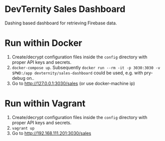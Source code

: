 
DevTernity Sales Dashboard
==========================

Dashing based dashboard for retrieving Firebase data.

Run within Docker
===========================

1. Create/decrypt configuration files inside the `config` directory with proper API keys and secrets.
2. `docker-compose up`. Subsequently `docker run --rm -it -p 3030:3030 -v $PWD:/app devternity/sales-dashboard` could be used, e.g. with pry-debug on..
3. Go to <http://127.0.0.1:3030/sales> (or use docker-machine ip)

Run within Vagrant
===========================

1. Create/decrypt configuration files inside the `config` directory with proper API keys and secrets.
2. `vagrant up`
3. Go to <http://192.168.111.201:3030/sales>
